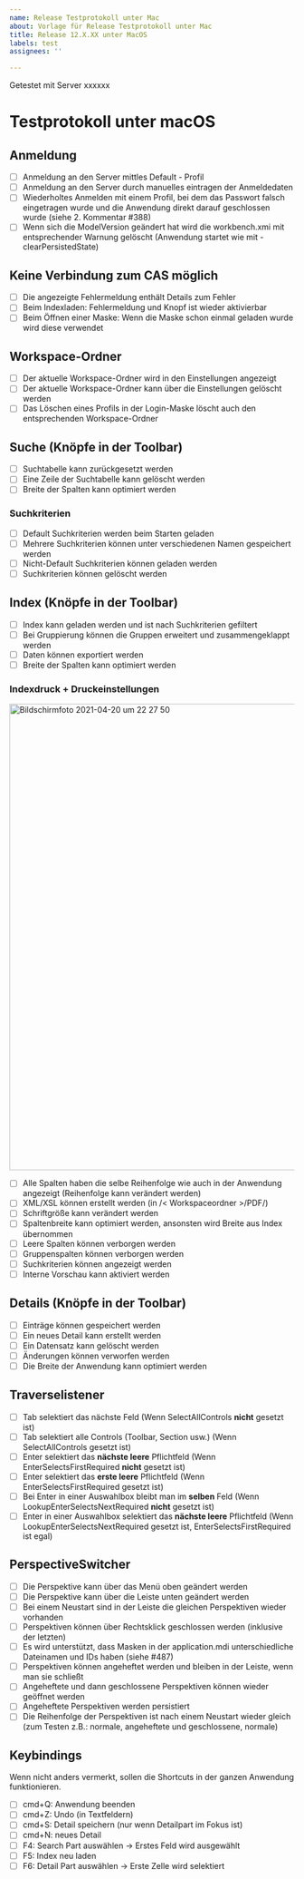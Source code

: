 ```yaml
---
name: Release Testprotokoll unter Mac
about: Vorlage für Release Testprotokoll unter Mac
title: Release 12.X.XX unter MacOS
labels: test
assignees: ''

---
```


Getestet mit Server xxxxxx

# Testprotokoll unter macOS

## Anmeldung
- [ ]  Anmeldung an den Server mittles Default - Profil
- [ ] Anmeldung an den Server durch manuelles eintragen der Anmeldedaten
- [ ] Wiederholtes Anmelden mit einem Profil, bei dem das Passwort falsch eingetragen wurde und die Anwendung direkt darauf geschlossen wurde (siehe 2. Kommentar #388)
- [ ] Wenn sich die ModelVersion geändert hat wird die workbench.xmi mit entsprechender Warnung gelöscht (Anwendung startet wie mit -clearPersistedState)

## Keine Verbindung zum CAS möglich
- [ ] Die angezeigte Fehlermeldung enthält Details zum Fehler
- [ ] Beim Indexladen: Fehlermeldung und Knopf ist wieder aktivierbar
- [ ] Beim Öffnen einer Maske: Wenn die Maske schon einmal geladen wurde wird diese verwendet

## Workspace-Ordner
- [ ] Der aktuelle Workspace-Ordner wird in den Einstellungen angezeigt
- [ ] Der aktuelle Workspace-Ordner kann über die Einstellungen gelöscht werden
- [ ] Das Löschen eines Profils in der Login-Maske löscht auch den entsprechenden Workspace-Ordner

## Suche (Knöpfe in der Toolbar)
- [ ]  Suchtabelle kann zurückgesetzt werden
- [ ]  Eine Zeile der Suchtabelle kann gelöscht werden
- [ ]  Breite der Spalten kann optimiert werden

### Suchkriterien 
- [ ] Default Suchkriterien werden beim Starten geladen
- [ ] Mehrere Suchkriterien können unter verschiedenen Namen gespeichert werden
- [ ] Nicht-Default Suchkriterien können geladen werden
- [ ] Suchkriterien können gelöscht werden

## Index (Knöpfe in der Toolbar)
- [ ] Index kann geladen werden und ist nach Suchkriterien gefiltert
- [ ] Bei Gruppierung können die Gruppen erweitert und zusammengeklappt werden
- [ ] Daten können exportiert werden
- [ ]  Breite der Spalten kann optimiert werden

### Indexdruck + Druckeinstellungen
<img width="823" alt="Bildschirmfoto 2021-04-20 um 22 27 50" src="https://user-images.githubusercontent.com/77741125/115459729-acb68880-a227-11eb-9ce3-49d04540c6d9.png">

- [ ] Alle Spalten haben die selbe Reihenfolge wie auch in der Anwendung angezeigt (Reihenfolge kann verändert werden)
- [ ] XML/XSL können erstellt werden (in /< Workspaceordner >/PDF/)
- [ ] Schriftgröße kann verändert werden
- [ ] Spaltenbreite kann optimiert werden, ansonsten wird Breite aus Index übernommen
- [ ] Leere Spalten können verborgen werden
- [ ] Gruppenspalten können verborgen werden
- [ ] Suchkriterien können angezeigt werden 
- [ ] Interne Vorschau kann aktiviert werden 

## Details (Knöpfe in der Toolbar)
- [ ] Einträge können gespeichert werden
- [ ] Ein neues Detail kann erstellt werden
- [ ] Ein Datensatz kann gelöscht werden
- [ ] Änderungen können verworfen werden
- [ ] Die Breite der Anwendung kann optimiert werden

## Traverselistener
- [ ] Tab selektiert das nächste Feld (Wenn SelectAllControls **nicht** gesetzt ist)
- [ ] Tab selektiert alle Controls (Toolbar, Section usw.) (Wenn SelectAllControls gesetzt ist)
- [ ] Enter selektiert das **nächste leere** Pflichtfeld (Wenn EnterSelectsFirstRequired **nicht** gesetzt ist)
- [ ] Enter selektiert das **erste leere** Pflichtfeld (Wenn EnterSelectsFirstRequired gesetzt ist)
- [ ] Bei Enter in einer Auswahlbox bleibt man im **selben** Feld (Wenn LookupEnterSelectsNextRequired **nicht** gesetzt ist)
- [ ] Enter in einer Auswahlbox selektiert das **nächste leere**  Pflichtfeld (Wenn LookupEnterSelectsNextRequired gesetzt ist, EnterSelectsFirstRequired ist egal)

## PerspectiveSwitcher
- [ ] Die Perspektive kann über das Menü oben geändert werden
- [ ] Die Perspektive kann über die Leiste unten geändert werden
- [ ] Bei einem Neustart sind in der Leiste die gleichen Perspektiven wieder vorhanden
- [ ] Perspektiven können über Rechtsklick geschlossen werden (inklusive der letzten)
- [ ] Es wird unterstützt, dass Masken in der application.mdi unterschiedliche Dateinamen und IDs haben (siehe #487)
- [ ] Perspektiven können angeheftet werden und bleiben in der Leiste, wenn man sie schließt
- [ ] Angeheftete und dann geschlossene Perspektiven können wieder geöffnet werden
- [ ] Angeheftete Perspektiven werden persistiert
- [ ] Die Reihenfolge der Perspektiven ist nach einem Neustart wieder gleich (zum Testen z.B.: normale, angeheftete und geschlossene, normale)

## Keybindings
Wenn nicht anders vermerkt, sollen die Shortcuts in der ganzen Anwendung funktionieren.
- [ ] cmd+Q: Anwendung beenden
- [ ] cmd+Z: Undo (in Textfeldern)
- [ ] cmd+S: Detail speichern (nur wenn Detailpart im Fokus ist)
- [ ] cmd+N: neues Detail
- [ ] F4: Search Part auswählen -> Erstes Feld wird ausgewählt
- [ ] F5: Index neu laden
- [ ] F6: Detail Part auswählen -> Erste Zelle wird selektiert
